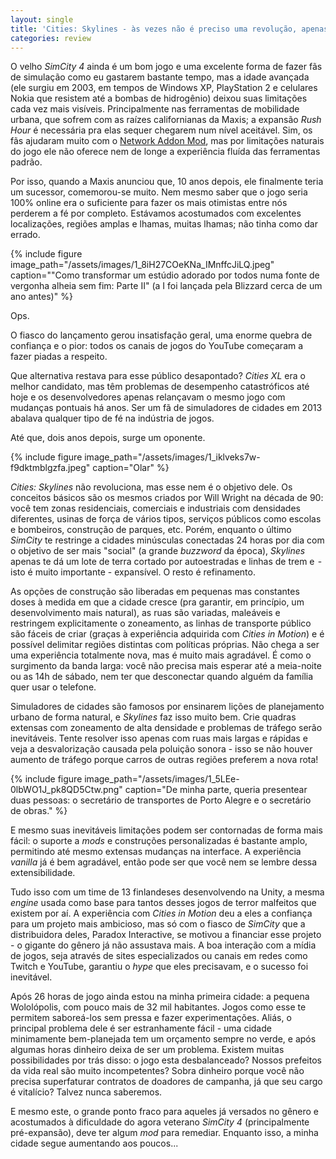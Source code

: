 ```yaml
---
layout: single
title: 'Cities: Skylines - às vezes não é preciso uma revolução, apenas evolução'
categories: review
---
```

O velho *SimCity 4* ainda é um bom jogo e uma excelente forma de fazer fãs de simulação como eu gastarem bastante tempo, mas a idade avançada (ele surgiu em 2003, em tempos de Windows XP, PlayStation 2 e celulares Nokia que resistem até a bombas de hidrogênio) deixou suas limitações cada vez mais visíveis. Principalmente nas ferramentas de mobilidade urbana, que sofrem com as raízes californianas da Maxis; a expansão *Rush Hour* é necessária pra elas sequer chegarem num nível aceitável. Sim, os fãs ajudaram muito com o [Network Addon Mod](http://community.simtropolis.com/files/file/26793-network-addon-mod-for-windows-installer/), mas por limitações naturais do jogo ele não oferece nem de longe a experiência fluída das ferramentas padrão.

Por isso, quando a Maxis anunciou que, 10 anos depois, ele finalmente teria um sucessor, comemorou-se muito. Nem mesmo saber que o jogo seria 100% online era o suficiente para fazer os mais otimistas entre nós perderem a fé por completo. Estávamos acostumados com excelentes localizações, regiões amplas e lhamas, muitas lhamas; não tinha como dar errado.

{% include figure image_path="/assets/images/1_8iH27COeKNa_IMnffcJiLQ.jpeg" caption="\"Como transformar um estúdio adorado por todos numa fonte de vergonha alheia sem fim: Parte II\" (a I foi lançada pela Blizzard cerca de um ano antes)" %}

Ops.

O fiasco do lançamento gerou insatisfação geral, uma enorme quebra de confiança e o pior: todos os canais de jogos do YouTube começaram a fazer piadas a respeito.

Que alternativa restava para esse público desapontado? *Cities XL* era o melhor candidato, mas têm problemas de desempenho catastróficos até hoje e os desenvolvedores apenas relançavam o mesmo jogo com mudanças pontuais há anos. Ser um fã de simuladores de cidades em 2013 abalava qualquer tipo de fé na indústria de jogos.

Até que, dois anos depois, surge um oponente.

{% include figure image_path="/assets/images/1_iklveks7w-f9dktmblgzfa.jpeg" caption="Olar" %}

*Cities: Skylines* não revoluciona, mas esse nem é o objetivo dele. Os conceitos básicos são os mesmos criados por Will Wright na década de 90: você tem zonas residenciais, comerciais e industriais com densidades diferentes, usinas de força de vários tipos, serviços públicos como escolas e bombeiros, construção de parques, etc. Porém, enquanto o último *SimCity* te restringe a cidades minúsculas conectadas 24 horas por dia com o objetivo de ser mais "social" (a grande *buzzword* da época), *Skylines* apenas te dá um lote de terra cortado por autoestradas e linhas de trem e  - isto é muito importante - expansível. O resto é refinamento.

As opções de construção são liberadas em pequenas mas constantes doses à medida em que a cidade cresce (pra garantir, em princípio, um desenvolvimento mais natural), as ruas são variadas, maleáveis e restringem explicitamente o zoneamento, as linhas de transporte público são fáceis de criar (graças à experiência adquirida com *Cities in Motion*) e é possível delimitar regiões distintas com políticas próprias. Não chega a ser uma experiência totalmente nova, mas é muito mais agradável. É como o surgimento da banda larga: você não precisa mais esperar até a meia-noite ou as 14h de sábado, nem ter que desconectar quando alguém da família quer usar o telefone.

Simuladores de cidades são famosos por ensinarem lições de planejamento urbano de forma natural, e *Skylines* faz isso muito bem. Crie quadras extensas com zoneamento de alta densidade e problemas de tráfego serão inevitáveis. Tente resolver isso apenas com ruas mais largas e rápidas e veja a desvalorização causada pela poluição sonora - isso se não houver aumento de tráfego porque carros de outras regiões preferem a nova rota!

{% include figure image_path="/assets/images/1_5LEe-0lbWO1J_pk8QD5Ctw.png" caption="De minha parte, queria presentear duas pessoas: o secretário de transportes de Porto Alegre e o secretário de obras." %}

E mesmo suas inevitáveis limitações podem ser contornadas de forma mais fácil: o suporte a *mods* e construções personalizadas é bastante amplo, permitindo até mesmo extensas mudanças na interface. A experiência *vanilla* já é bem agradável, então pode ser que você nem se lembre dessa extensibilidade.

Tudo isso com um time de 13 finlandeses desenvolvendo na Unity, a mesma *engine* usada como base para tantos desses jogos de terror malfeitos que existem por aí. A experiência com *Cities in Motion* deu a eles a confiança para um projeto mais ambicioso, mas só com o fiasco de *SimCity* que a distribuidora deles, Paradox Interactive, se motivou a financiar esse projeto - o gigante do gênero já não assustava mais. A boa interação com a mídia de jogos, seja através de sites especializados ou canais em redes como Twitch e YouTube, garantiu o *hype* que eles precisavam, e o sucesso foi inevitável.

Após 26 horas de jogo ainda estou na minha primeira cidade: a pequena Wololópolis, com pouco mais de 32 mil habitantes. Jogos como esse te permitem saboreá-los sem pressa e fazer experimentações. Aliás, o principal problema dele é ser estranhamente fácil - uma cidade minimamente bem-planejada tem um orçamento sempre no verde, e após algumas horas dinheiro deixa de ser um problema. Existem muitas possibilidades por trás disso: o jogo esta desbalanceado? Nossos prefeitos da vida real são muito incompetentes? Sobra dinheiro porque você não precisa superfaturar contratos de doadores de campanha, já que seu cargo é vitalício? Talvez nunca saberemos.

E mesmo este, o grande ponto fraco para aqueles já versados no gênero e acostumados à dificuldade do agora veterano *SimCity 4* (principalmente pré-expansão), deve ter algum *mod* para remediar. Enquanto isso, a minha cidade segue aumentando aos poucos...
